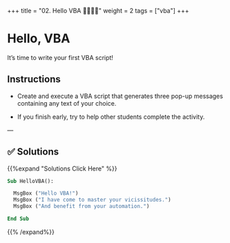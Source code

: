 +++
title = "02. Hello VBA 👩‍🎓👨‍🎓"
weight = 2
tags = ["vba"] 
+++

# Hello, VBA

It’s time to write your first VBA script!

## Instructions

* Create and execute a VBA script that generates three pop-up messages containing any text of your choice.

* If you finish early, try to help other students complete the activity.

—

## ✅ Solutions
{{%expand "Solutions Click Here" %}}
```vb
Sub HelloVBA():

  MsgBox ("Hello VBA!")
  MsgBox ("I have come to master your vicissitudes.")
  MsgBox ("And benefit from your automation.")

End Sub
```

{{% /expand%}}